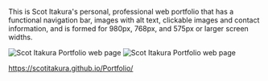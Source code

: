 This is Scot Itakura's personal, professional web portfolio that has a functional navigation bar, images with alt text, clickable images and contact information, and is formed for 980px, 768px, and 575px or larger screen widths.

![Scot Itakura Portfolio web page](./assets/images/Portfolio-web-image1.png "Scot-Itakura-Portfolio-img1")
![Scot Itakura Portfolio web page](./assets/images/Portfolio-web-image2.png "Scot-Itakura-Portfolio-img2")

https://scotitakura.github.io/Portfolio/